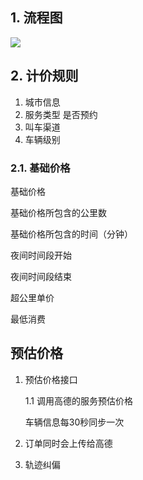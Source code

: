 ## 1. 流程图

![](D:\MyWork\MarkDownPicture\项目\计价.png)

## 2. 计价规则

1. 城市信息
2. 服务类型 是否预约
3. 叫车渠道
4. 车辆级别

### 2.1. 基础价格

基础价格

基础价格所包含的公里数

基础价格所包含的时间（分钟）

夜间时间段开始

夜间时间段结束

超公里单价

最低消费

## 预估价格

1. 预估价格接口

   1.1 调用高德的服务预估价格

   车辆信息每30秒同步一次

2. 订单同时会上传给高德
3. 轨迹纠偏
